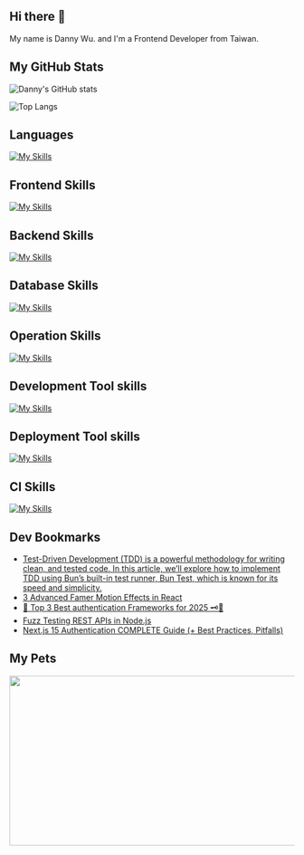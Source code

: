
## Hi there 👋
My name is Danny Wu. and I'm a Frontend Developer from Taiwan.

## My GitHub Stats
![Danny's GitHub stats](https://github-readme-stats.vercel.app/api?username=danny101201&show_icons=true&count_private=true&theme=react)

![Top Langs](https://github-readme-stats.vercel.app/api/top-langs/?username=danny101201&layout=compact&theme=react)


## Languages
[![My Skills](https://skillicons.dev/icons?i=js,html,css,ts,react,nodejs)](https://skillicons.dev)

## Frontend Skills

[![My Skills](https://skillicons.dev/icons?i=react,materialui,tailwind,sass,bootstrap,redux,vite,nextjs)](https://skillicons.dev)

## Backend Skills

[![My Skills](https://skillicons.dev/icons?i=express,nodejs,graphql,nestjs)](https://skillicons.dev)

## Database Skills

[![My Skills](https://skillicons.dev/icons?i=mongodb,redis,mysql,postgres,prisma)](https://skillicons.dev)

## Operation Skills

[![My Skills](https://skillicons.dev/icons?i=docker,git,githubactions,linux,vim,nginx)](https://skillicons.dev)

## Development Tool skills

[![My Skills](https://skillicons.dev/icons?i=github,git,vscode,webpack)](https://skillicons.dev)

## Deployment Tool skills

[![My Skills](https://skillicons.dev/icons?i=vercel,netlify)](https://skillicons.dev)


## CI Skills

[![My Skills](https://skillicons.dev/icons?i=gitlab)](https://skillicons.dev)


## Dev Bookmarks
<!-- daily.dev BOOKMARKS:START -->
- [Test-Driven Development &lpar;TDD&rpar; is a powerful methodology for writing clean, and tested code. In this article, we’ll explore how to implement TDD using Bun’s built-in test runner, Bun Test, which is known for its speed and simplicity.](https://app.daily.dev/posts/Ma5FCSirz?utm_source=rss&utm_medium=bookmarks&utm_campaign=NRtczkLiNqtGyKkglwy1k)
- [3 Advanced Famer Motion Effects in React](https://app.daily.dev/posts/8Pjt8LSQh?utm_source=rss&utm_medium=bookmarks&utm_campaign=NRtczkLiNqtGyKkglwy1k)
- [🔐 Top 3 Best authentication Frameworks for 2025 🗝️🧰](https://app.daily.dev/posts/Gan6KDll7?utm_source=rss&utm_medium=bookmarks&utm_campaign=NRtczkLiNqtGyKkglwy1k)
- [Fuzz Testing REST APIs in Node.js](https://app.daily.dev/posts/LOh6yFl0X?utm_source=rss&utm_medium=bookmarks&utm_campaign=NRtczkLiNqtGyKkglwy1k)
- [Next.js 15 Authentication COMPLETE Guide &lpar;+ Best Practices, Pitfalls&rpar;](https://app.daily.dev/posts/0fIIt4iRD?utm_source=rss&utm_medium=bookmarks&utm_campaign=NRtczkLiNqtGyKkglwy1k)
<!-- daily.dev BOOKMARKS:END -->

## My Pets

<a href="https://github.com/devxb/gitanimals">
<img
  src="https://render.gitanimals.org/farms/Danny101201"
  width="600"
  height="300"
/>
</a>
